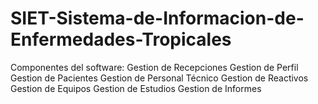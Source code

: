# SIET-Sistema-de-Informacion-de-Enfermedades-Tropicales
Componentes del software:
Gestion de Recepciones
Gestion de Perfil
Gestion de Pacientes
Gestion de Personal Técnico
Gestion de Reactivos
Gestion de Equipos
Gestion de Estudios
Gestion de Informes
